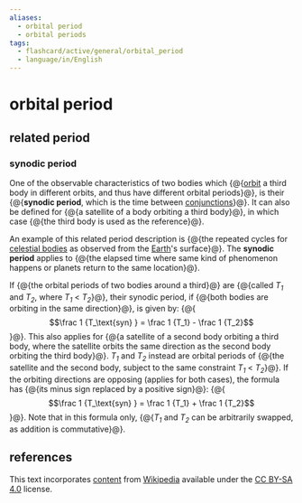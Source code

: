 ```yaml
---
aliases:
  - orbital period
  - orbital periods
tags:
  - flashcard/active/general/orbital_period
  - language/in/English
---
```


# orbital period

## related period

### synodic period

One of the observable characteristics of two bodies which {@{[orbit](orbit.md) a third body in different orbits, and thus have different orbital periods}@}, is their {@{__synodic period__, which is the time between [conjunctions](conjunction%20(astronomy).md)}@}. It can also be defined for {@{a satellite of a body orbiting a third body}@}, in which case {@{the third body is used as the reference}@}. <!--SR:!2025-02-18,160,310!2025-05-21,245,330!2025-04-23,204,310!2025-03-18,182,310-->

An example of this related period description is {@{the repeated cycles for [celestial bodies](astronomical%20object.md) as observed from the [Earth](Earth.md)'s surface}@}. The __synodic period__ applies to {@{the elapsed time where same kind of phenomenon happens or planets return to the same location}@}. <!--SR:!2024-11-23,95,290!2025-01-15,133,290-->

If {@{the orbital periods of two bodies around a third}@} are {@{called _T<sub>1</sub>_ and _T<sub>2</sub>_, where _T<sub>1</sub>_ < _T<sub>2</sub>_}@}, their synodic period, if {@{both bodies are orbiting in the same direction}@}, is given by: {@{$$\frac 1 {T_\text{syn} } = \frac 1 {T_1} - \frac 1 {T_2}$$}@}. This also applies for {@{a satellite of a second body orbiting a third body, where the satellite orbits the same direction as the second body orbiting the third body}@}. _T<sub>1</sub>_ and _T<sub>2</sub>_ instead are orbital periods of {@{the satellite and the second body, subject to the same constraint _T<sub>1</sub>_ < _T<sub>2</sub>_}@}. If the orbiting directions are opposing (applies for both cases), the formula has {@{its minus sign replaced by a positive sign}@}: {@{$$\frac 1 {T_\text{syn} } = \frac 1 {T_1} + \frac 1 {T_2}$$}@}. Note that in this formula only, {@{_T<sub>1</sub>_ and _T<sub>2</sub>_ can be arbitrarily swapped, as addition is commutative}@}. <!--SR:!2025-06-19,265,330!2025-06-14,261,330!2025-03-31,205,330!2025-05-02,212,310!2025-03-06,180,310!2025-11-13,370,310!2025-02-28,176,310!2025-06-22,267,330!2025-02-10,162,310-->

## references

This text incorporates [content](https://en.wikipedia.org/wiki/orbital_period) from [Wikipedia](Wikipedia.md) available under the [CC BY-SA 4.0](https://creativecommons.org/licenses/by-sa/4.0/) license.
